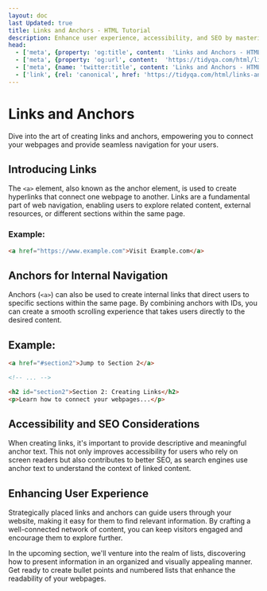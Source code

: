 ```yaml
---
layout: doc
last Updated: true
title: Links and Anchors - HTML Tutorial
description: Enhance user experience, accessibility, and SEO by mastering the strategic use of descriptive anchor text.
head:
  - ['meta', {property: 'og:title', content:  'Links and Anchors - HTML Tutorial' }]
  - ['meta', {property: 'og:url', content:  'https://tidyqa.com/html/links-and-anchors/' }] 
  - ['meta', {name: 'twitter:title', content: 'Links and Anchors - HTML Tutorial'}]
  - ['link', {rel: 'canonical', href: 'https://tidyqa.com/html/links-and-anchors/'}]
---
```


# Links and Anchors

Dive into the art of creating links and anchors, empowering you to connect your webpages and provide seamless navigation for your users.

## Introducing Links

The `<a>` element, also known as the anchor element, is used to create hyperlinks that connect one webpage to another. Links are a fundamental part of web navigation, enabling users to explore related content, external resources, or different sections within the same page.

### Example:

```html
<a href="https://www.example.com">Visit Example.com</a>
```

## Anchors for Internal Navigation

Anchors (`<a>`) can also be used to create internal links that direct users to specific sections within the same page. By combining anchors with IDs, you can create a smooth scrolling experience that takes users directly to the desired content.

## Example:

```html
<a href="#section2">Jump to Section 2</a>

<!-- ... -->

<h2 id="section2">Section 2: Creating Links</h2>
<p>Learn how to connect your webpages...</p>
```

## Accessibility and SEO Considerations

When creating links, it's important to provide descriptive and meaningful anchor text. This not only improves accessibility for users who rely on screen readers but also contributes to better SEO, as search engines use anchor text to understand the context of linked content.

## Enhancing User Experience

Strategically placed links and anchors can guide users through your website, making it easy for them to find relevant information. By crafting a well-connected network of content, you can keep visitors engaged and encourage them to explore further.

In the upcoming section, we'll venture into the realm of lists, discovering how to present information in an organized and visually appealing manner. Get ready to create bullet points and numbered lists that enhance the readability of your webpages.